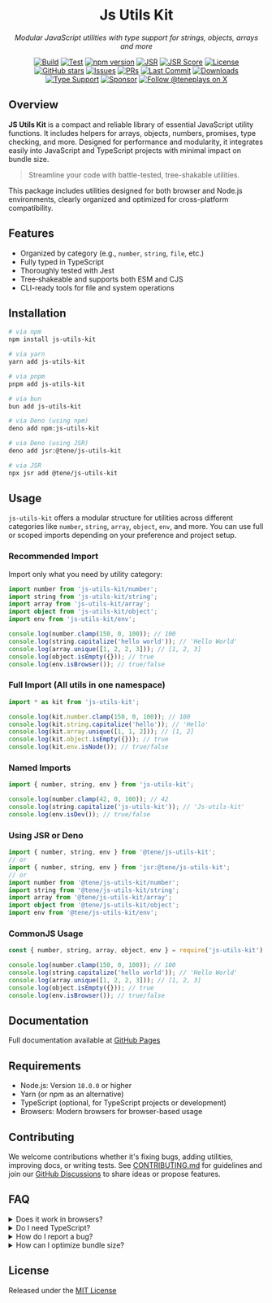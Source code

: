 <div align="center">

<!-- [![img](https://capsule-render.vercel.app/api?type=waving&height=300&color=gradient&text=Js%20Utils%20Kit&section=footer&desc=Modular%20JavaScript%20utilities%20with%20type%20support%20for%20strings,%20objects,%20arrays,%20and%20more&descAlign=49&descAlignY=72&animation=fadeIn&textBg=false)](https://github.com/TenEplaysOfficial/js-utils-kit) -->

# Js Utils Kit

_Modular JavaScript utilities with type support for strings, objects, arrays and more_

[![Build](https://github.com/teneplaysofficial/js-utils-kit/actions/workflows/publish.yml/badge.svg)](https://github.com/TenEplaysOfficial/js-utils-kit)
[![Test](https://github.com/teneplaysofficial/js-utils-kit/actions/workflows/test.yml/badge.svg)](https://github.com/TenEplaysOfficial/js-utils-kit)
[![npm version](https://img.shields.io/npm/v/js-utils-kit.svg?logo=npm)](https://www.npmjs.com/package/js-utils-kit)
[![JSR](https://jsr.io/badges/@tene/js-utils-kit)](https://jsr.io/@tene/js-utils-kit)
[![JSR Score](https://jsr.io/badges/@tene/js-utils-kit/score)](https://jsr.io/@tene/js-utils-kit)
[![License](https://img.shields.io/github/license/TenEplaysOfficial/js-utils-kit.svg?logo=open-source-initiative)](https://github.com/TenEplaysOfficial/js-utils-kit/blob/main/LICENSE)
[![GitHub stars](https://img.shields.io/github/stars/TenEplaysOfficial/js-utils-kit?style=flat&logo=github)](https://github.com/TenEplaysOfficial/js-utils-kit/stargazers)
[![Issues](https://img.shields.io/github/issues/TenEplaysOfficial/js-utils-kit?logo=github)](https://github.com/TenEplaysOfficial/js-utils-kit/issues)
[![PRs](https://img.shields.io/github/issues-pr/TenEplaysOfficial/js-utils-kit?logo=github)](https://github.com/TenEplaysOfficial/js-utils-kit/pulls)
[![Last Commit](https://img.shields.io/github/last-commit/TenEplaysOfficial/js-utils-kit?logo=git)](https://github.com/TenEplaysOfficial/js-utils-kit/commits)
[![Downloads](https://img.shields.io/npm/dt/js-utils-kit?logo=npm)](https://www.npmjs.com/package/js-utils-kit)
[![Type Support](https://img.shields.io/badge/type-support-blue?logo=typescript)](https://github.com/TenEplaysOfficial/js-utils-kit)
[![Sponsor](https://img.shields.io/badge/funding-sponsor-yellow?logo=githubsponsors)](https://github.com/sponsors/TenEplaysOfficial)
[![Follow @teneplays on X](https://img.shields.io/badge/follow-@teneplays-fff?logo=x)](https://x.com/teneplays)

</div>

## Overview

**JS Utils Kit** is a compact and reliable library of essential JavaScript utility functions. It includes helpers for arrays, objects, numbers, promises, type checking, and more. Designed for performance and modularity, it integrates easily into JavaScript and TypeScript projects with minimal impact on bundle size.

> Streamline your code with battle-tested, tree-shakable utilities.

This package includes utilities designed for both browser and Node.js environments, clearly organized and optimized for cross-platform compatibility.

## Features

- Organized by category (e.g., `number`, `string`, `file`, etc.)
- Fully typed in TypeScript
- Thoroughly tested with Jest
- Tree‑shakeable and supports both ESM and CJS
- CLI-ready tools for file and system operations

## Installation

```sh
# via npm
npm install js-utils-kit

# via yarn
yarn add js-utils-kit

# via pnpm
pnpm add js-utils-kit

# via bun
bun add js-utils-kit

# via Deno (using npm)
deno add npm:js-utils-kit

# via Deno (using JSR)
deno add jsr:@tene/js-utils-kit

# via JSR
npx jsr add @tene/js-utils-kit
```

## Usage

`js-utils-kit` offers a modular structure for utilities across different categories like `number`, `string`, `array`, `object`, `env`, and more. You can use full or scoped imports depending on your preference and project setup.

### Recommended Import

Import only what you need by utility category:

```ts
import number from 'js-utils-kit/number';
import string from 'js-utils-kit/string';
import array from 'js-utils-kit/array';
import object from 'js-utils-kit/object';
import env from 'js-utils-kit/env';

console.log(number.clamp(150, 0, 100)); // 100
console.log(string.capitalize('hello world')); // 'Hello World'
console.log(array.unique([1, 2, 2, 3])); // [1, 2, 3]
console.log(object.isEmpty({})); // true
console.log(env.isBrowser()); // true/false
```

### Full Import (All utils in one namespace)

```ts
import * as kit from 'js-utils-kit';

console.log(kit.number.clamp(150, 0, 100)); // 100
console.log(kit.string.capitalize('hello')); // 'Hello'
console.log(kit.array.unique([1, 1, 2])); // [1, 2]
console.log(kit.object.isEmpty({})); // true
console.log(kit.env.isNode()); // true/false
```

### Named Imports

```ts
import { number, string, env } from 'js-utils-kit';

console.log(number.clamp(42, 0, 100)); // 42
console.log(string.capitalize('js-utils-kit')); // 'Js-utils-kit'
console.log(env.isDev()); // true/false
```

### Using JSR or Deno

```ts
import { number, string, env } from '@tene/js-utils-kit';
// or
import { number, string, env } from 'jsr:@tene/js-utils-kit';
// or
import number from '@tene/js-utils-kit/number';
import string from '@tene/js-utils-kit/string';
import array from '@tene/js-utils-kit/array';
import object from '@tene/js-utils-kit/object';
import env from '@tene/js-utils-kit/env';
```

### CommonJS Usage

```js
const { number, string, array, object, env } = require('js-utils-kit');

console.log(number.clamp(150, 0, 100)); // 100
console.log(string.capitalize('hello world')); // 'Hello World'
console.log(array.unique([1, 2, 2, 3])); // [1, 2, 3]
console.log(object.isEmpty({})); // true
console.log(env.isBrowser()); // true/false
```

## Documentation

Full documentation available at [GitHub Pages](https://js-utils.js.org/modules.html)

## Requirements

- Node.js: Version `18.0.0` or higher
- Yarn (or npm as an alternative)
- TypeScript (optional, for TypeScript projects or development)
- Browsers: Modern browsers for browser-based usage

## Contributing

We welcome contributions whether it's fixing bugs, adding utilities, improving docs, or writing tests. See [CONTRIBUTING.md](./CONTRIBUTING.md) for guidelines and join our [GitHub Discussions](https://github.com/TenEplaysOfficial/js-utils-kit/discussions) to share ideas or propose features.

## FAQ

<details>
<summary>Does it work in browsers?</summary>

Yes, **JS Utils Kit** is compatible with modern browsers and Node.js.

</details>

<details>
<summary>Do I need TypeScript?</summary>

No, the library works in plain JavaScript, but TypeScript users benefit from full type definitions and editor support.

</details>

<details>
<summary>How do I report a bug?</summary>

Open an issue on [GitHub](https://github.com/TenEplaysOfficial/js-utils-kit/issues) or join the [Discussions](https://github.com/TenEplaysOfficial/js-utils-kit/discussions) to ask questions or share feedback.

</details>

<details>
<summary>How can I optimize bundle size?</summary>

Import only what you need:

```ts
import { clamp } from 'js-utils-kit/number';
```

This enables tree-shaking for smaller, optimized bundles.

</details>

## License

Released under the [MIT License](LICENSE)
